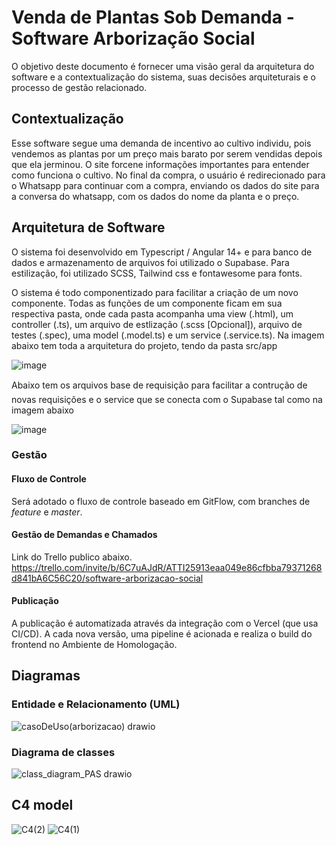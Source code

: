 # Venda de Plantas Sob Demanda - Software Arborização Social

O objetivo deste documento é fornecer uma visão geral da arquitetura do software e a contextualização do sistema, suas decisões arquiteturais e o processo de gestão relacionado.

## Contextualização

Esse software segue uma demanda de incentivo ao cultivo individu, pois vendemos as plantas por um preço mais barato por serem vendidas depois que ela jerminou. O site forcene informações importantes para entender como funciona o cultivo. No final da compra, o usuário é redirecionado para o Whatsapp para continuar com a compra, enviando os dados do site para a conversa do whatsapp, com os dados do nome da planta e o preço.

## Arquitetura de Software

O sistema foi desenvolvido em Typescript / Angular 14+ e para banco de dados e armazenamento de arquivos foi utilizado o Supabase. Para estilização, foi utilizado SCSS, Tailwind css e fontawesome para fonts.

O sistema é todo componentizado para facilitar a criação de um novo componente. 
Todas as funções de um componente ficam em sua respectiva pasta, onde cada pasta acompanha uma view (.html), um controller (.ts), um arquivo de estlização (.scss [Opcional]), arquivo de testes (.spec), uma model (.model.ts) e um service (.service.ts).
Na imagem abaixo tem toda a arquitetura do projeto, tendo da pasta src/app

![image](https://github.com/erik-tomelin/arborizacao_social/assets/63420907/8fb7ce04-eb9c-4951-b1c5-7c3b7eea7bb7)

Abaixo tem os arquivos base de requisição para facilitar a contrução de novas requisições e o service que se conecta com o Supabase tal como na imagem abaixo

![image](https://github.com/erik-tomelin/arborizacao_social/assets/63420907/b33ca393-b9e7-47b5-a912-e400a418839e)

### Gestão

#### Fluxo de Controle
Será adotado o fluxo de controle baseado em GitFlow, com branches de *feature* e *master*.

#### Gestão de Demandas e Chamados
Link do Trello publico abaixo.
https://trello.com/invite/b/6C7uAJdR/ATTI25913eaa049e86cfbba79371268d841bA6C56C20/software-arborizacao-social

#### Publicação
A publicação é automatizada através da integração com o Vercel (que usa CI/CD). A cada nova versão, uma pipeline é acionada e realiza o build do frontend no Ambiente de Homologação.

## Diagramas 

### Entidade e Relacionamento (UML)

![casoDeUso(arborizacao) drawio](https://github.com/erik-tomelin/arborizacao_social/assets/63420907/d536153b-4eb3-498b-a692-484f06410ada)

### Diagrama de classes

![class_diagram_PAS drawio](https://github.com/erik-tomelin/arborizacao_social/assets/63420907/5e413ab6-295e-4760-a74b-493bc8c27d60)

## C4 model

![C4(2)](https://github.com/erik-tomelin/arborizacao_social/assets/63420907/26d60e8a-29a0-42c1-98fb-4d99f4091f98)
![C4(1)](https://github.com/erik-tomelin/arborizacao_social/assets/63420907/959275a8-d7d4-4d91-a5da-af7297bd23b6)
